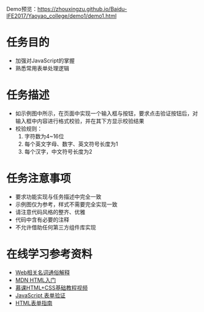 Demo预览：https://zhouxingzu.github.io/Baidu-IFE2017/Yaoyao_college/demo1/demo1.html
# 任务目的
* 加强对JavaScript的掌握
* 熟悉常用表单处理逻辑

# 任务描述
* 如示例图中所示，在页面中实现一个输入框与按钮，要求点击验证按钮后，对输入框中内容进行格式校验，并在其下方显示校验结果
* 校验规则：
    1. 字符数为4~16位
    2. 每个英文字母、数字、英文符号长度为1
    3. 每个汉字，中文符号长度为2
    
# 任务注意事项
* 要求功能实现与任务描述中完全一致
* 示例图仅为参考，样式不需要完全实现一致
* 请注意代码风格的整齐、优雅
* 代码中含有必要的注释
* 不允许借助任何第三方组件库实现

# 在线学习参考资料
* [Web相关名词通俗解释](https://www.zhihu.com/question/22689579)
* [MDN HTML入门](https://developer.mozilla.org/zh-CN/docs/Web/Guide/HTML/Introduction)
* [慕课HTML+CSS基础教程视频](http://www.imooc.com/learn/9)
* [JavaScript 表单验证](http://www.w3school.com.cn/js/js_form_validation.asp)
* [HTML表单指南](https://developer.mozilla.org/zh-CN/docs/Learn/HTML/Forms)
